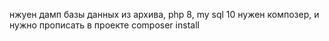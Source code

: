 нжуен дамп базы данных из архива, php 8, my sql 10
нужен композер, и нужно прописать в проекте composer install
